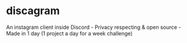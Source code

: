 # discagram
An instagram client inside Discord - Privacy respecting &amp; open source - Made in 1 day (1 project a day for a week challenge)

